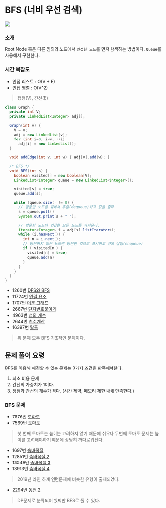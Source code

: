 # BFS (너비 우선 검색)

![](https://upload.wikimedia.org/wikipedia/commons/5/5d/Breadth-First-Search-Algorithm.gif)

### 소개

Root Node 혹은 다른 임의의 노드에서 `인접한 노드`를 먼저 탐색하는 방법이다.
`Queue`를 사용해서 구현한다.

### 시간 복잡도

- 인접 리스트 : O(V + E)
- 인접 행렬 : O(V^2)

> 접점(V), 간선(E)

```java
class Graph {
  private int V;
  private LinkedList<Integer> adj[];

  Graph(int v) {
    V = v;
    adj = new LinkedList[v];
    for (int i=0; i<v; ++i)
      adj[i] = new LinkedList();
  }

  void addEdge(int v, int w) { adj[v].add(w); }

  /* BFS */
  void BFS(int s) {
    boolean visited[] = new boolean[V];
    LinkedList<Integer> queue = new LinkedList<Integer>();

    visited[s] = true;
    queue.add(s);

    while (queue.size() != 0) {
      // 방문한 노드를 큐에서 추출(dequeue)하고 값을 출력
      s = queue.poll();
      System.out.print(s + " ");

      // 방문한 노드와 인접한 모든 노드를 가져온다.
      Iterator<Integer> i = adj[s].listIterator();
      while (i.hasNext()) {
        int n = i.next();
        // 방문하지 않은 노드면 방문한 것으로 표시하고 큐에 삽입(enqueue)
        if (!visited[n]) {
          visited[n] = true;
          queue.add(n);
        }
      }
    }
  }
}
```

- 1260번 [DFS와 BFS](https://www.acmicpc.net/problem/1260)
- 11724번 [연결 요소](https://www.acmicpc.net/problem/11724)
- 1707번 [이분 그래프](https://www.acmicpc.net/problem/1707)
- 2667번 [단지번호붙이기](https://www.acmicpc.net/problem/2667)
- 4963번 [섬의 개수](https://www.acmicpc.net/problem/4963)
- 2644번 [촌수계산](https://www.acmicpc.net/problem/2644)
- 16397번 [탈출](https://www.acmicpc.net/problem/16397)

> 위 문제 모두 BFS 기초적인 문제이다.

## 문제 풀이 요령

BFS를 이용해 해결할 수 있는 문제는 3가지 조건을 만족해야한다.

1. 최소 비용 문제
2. 간선의 가중치가 1이다.
3. 정점과 간선의 개수가 적다. (시간 제약, 메모리 제한 내에 만족한다.)

### BFS 문제

- 7576번 [토마토](https://www.acmicpc.net/problem/7576)
- 7569번 [토마토](https://www.acmicpc.net/problem/7569)

> 첫 번째 토마토는 높이는 고려하지 않기 때문에 쉬우나 두번째 토마토 문제는 높이를 고려해야하기 때문에 상당히 까다로워진다.

- 1697번 [숨바꼭질](https://www.acmicpc.net/problem/1697)
- 12851번 [숨바꼭질 2](https://www.acmicpc.net/problem/12851)
- 13549번 [숨바꼭질 3](https://www.acmicpc.net/problem/13549)
- 13913번 [숨바꼭질 4](https://www.acmicpc.net/problem/13913)

> 2019년 라인 하계 인턴문제에 비슷한 유형이 출제되었다.

- 2294번 [동전 2](https://www.acmicpc.net/problem/2294)

> DP문제로 분류되어 있찌만 BFS로 풀 수 있다.